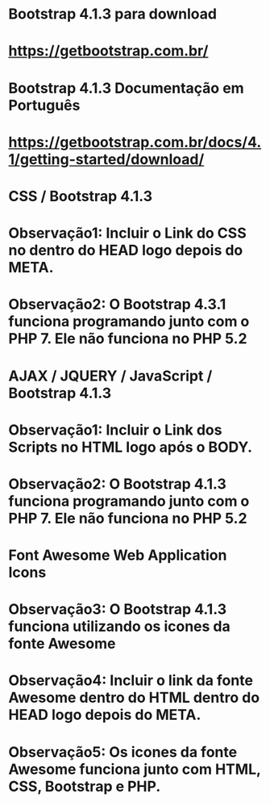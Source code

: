 
# Bootstrap 4.1.3 para download
# https://getbootstrap.com.br/
#
#
# Bootstrap 4.1.3 Documentação em Português
# https://getbootstrap.com.br/docs/4.1/getting-started/download/
#
#
# CSS / Bootstrap 4.1.3
# Observação1: Incluir o Link do CSS no <HTML> dentro do HEAD logo depois do META. 
# Observação2: O Bootstrap 4.3.1 funciona programando junto com o PHP 7. Ele não funciona no PHP 5.2
# <link rel="stylesheet" href="https://stackpath.bootstrapcdn.com/bootstrap/4.1.3/css/bootstrap.min.css">
#
# 
# AJAX / JQUERY / JavaScript / Bootstrap 4.1.3
# Observação1: Incluir o Link dos Scripts no HTML logo após o BODY.
# Observação2: O Bootstrap 4.1.3 funciona programando junto com o PHP 7. Ele não funciona no PHP 5.2
# <script src="https://stackpath.bootstrapcdn.com/bootstrap/4.1.3/js/bootstrap.min.js"></script> 
# <script src="https://code.jquery.com/jquery-3.3.1.slim.min.js"></script>  
# <script src="https://cdnjs.cloudflare.com/ajax/libs/popper.js/1.14.3/umd/popper.min.js"></script>
#
#  
# Font Awesome Web Application Icons
# Observação3: O Bootstrap 4.1.3 funciona utilizando os icones da fonte Awesome
# Observação4: Incluir o link da fonte Awesome dentro do HTML dentro do HEAD logo depois do META.
# Observação5: Os icones da fonte Awesome funciona junto com HTML, CSS, Bootstrap e PHP.
#
# <link rel="stylesheet" href="https://cdnjs.cloudflare.com/ajax/libs/font-awesome/4.7.0/css/font-awesome.min.css">
#

